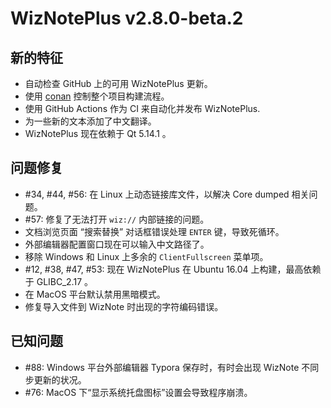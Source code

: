 # WizNotePlus v2.8.0-beta.2

## 新的特征

- 自动检查 GitHub 上的可用 WizNotePlus 更新。
- 使用 [conan](https://github.com/conan-io/conan) 控制整个项目构建流程。
- 使用 GitHub Actions 作为 CI 来自动化并发布 WizNotePlus.
- 为一些新的文本添加了中文翻译。
- WizNotePlus 现在依赖于 Qt 5.14.1 。

## 问题修复

- #34, #44, #56: 在 Linux 上动态链接库文件，以解决 Core dumped 相关问题。
- #57: 修复了无法打开 `wiz://` 内部链接的问题。
- 文档浏览页面 “搜索替换” 对话框错误处理 `ENTER` 键，导致死循环。
- 外部编辑器配置窗口现在可以输入中文路径了。
- 移除 Windows 和 Linux 上多余的 `ClientFullscreen` 菜单项。
- #12, #38, #47, #53: 现在 WizNotePlus 在 Ubuntu 16.04 上构建，最高依赖于 GLIBC_2.17 。
- 在 MacOS 平台默认禁用黑暗模式。
- 修复导入文件到 WizNote 时出现的字符编码错误。

## 已知问题

- #88: Windows 平台外部编辑器 Typora 保存时，有时会出现 WizNote 不同步更新的状况。
- #76: MacOS 下“显示系统托盘图标”设置会导致程序崩溃。